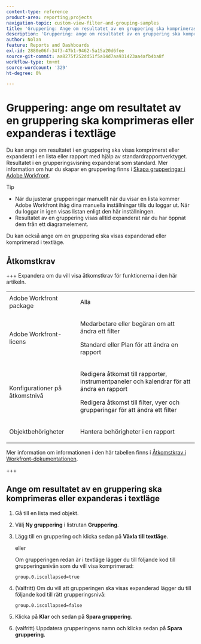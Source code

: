 ```yaml
---
content-type: reference
product-area: reporting;projects
navigation-topic: custom-view-filter-and-grouping-samples
title: 'Gruppering: Ange om resultatet av en gruppering ska komprimeras eller utökas i textläge'
description: 'Gruppering: ange om resultatet av en gruppering ska komprimeras eller expanderas i textläge'
author: Nolan
feature: Reports and Dashboards
exl-id: 2880e06f-34f3-47b1-9462-5a15a20d6fee
source-git-commit: aa8275f252dd51f5a14d7aa931423aa4afb4ba8f
workflow-type: tm+mt
source-wordcount: '329'
ht-degree: 0%

---
```


# Gruppering: ange om resultatet av en gruppering ska komprimeras eller expanderas i textläge

<!--Audited: 10/2024-->

<!--
<p data-mc-conditions="QuicksilverOrClassic.Draft mode">(NOTE: this article: NWE only; not possible in classic) </p>
-->

Du kan ange om resultatet i en gruppering ska visas komprimerat eller expanderat i en lista eller rapport med hjälp av standardrapportverktyget. Resultatet i en grupperingsvisning expanderat som standard. Mer information om hur du skapar en gruppering finns i [Skapa grupperingar i Adobe Workfront](../../../reports-and-dashboards/reports/reporting-elements/create-groupings.md).

<!--
<p data-mc-conditions="QuicksilverOrClassic.Draft mode">(NOTE: the tips repeat in the Create groupings to organize results article, Understanding text mode, Edit groupings to organize reports, Create a Custom Report; create a snippet when convenient)</p>
-->

>[!TIP]
>
>* När du justerar grupperingar manuellt när du visar en lista kommer Adobe Workfront ihåg dina manuella inställningar tills du loggar ut. När du loggar in igen visas listan enligt den här inställningen.
>* Resultatet av en gruppering visas alltid expanderat när du har öppnat dem från ett diagramelement.
>

Du kan också ange om en gruppering ska visas expanderad eller komprimerad i textläge.

## Åtkomstkrav

+++ Expandera om du vill visa åtkomstkrav för funktionerna i den här artikeln. 

<table style="table-layout:auto"> 
 <col> 
 <col> 
 <tbody> 
  <tr> 
   <td role="rowheader">Adobe Workfront package</td> 
   <td> <p>Alla</p> </td> 
  </tr> 
  <tr> 
   <td role="rowheader">Adobe Workfront-licens</td> 
   <td> 
   <p>Medarbetare eller begäran om att ändra ett filter </p>
   <p>Standard eller Plan för att ändra en rapport</p>
  </tr> 
  <tr> 
   <td role="rowheader">Konfigurationer på åtkomstnivå</td> 
   <td> <p>Redigera åtkomst till rapporter, instrumentpaneler och kalendrar för att ändra en rapport</p> <p>Redigera åtkomst till filter, vyer och grupperingar för att ändra ett filter</p> </td> 
  </tr> 
  <tr> 
   <td role="rowheader">Objektbehörigheter</td> 
   <td> <p>Hantera behörigheter i en rapport</p>  </td> 
  </tr> 
 </tbody> 
</table>

Mer information om informationen i den här tabellen finns i [Åtkomstkrav i Workfront-dokumentationen](/help/quicksilver/administration-and-setup/add-users/access-levels-and-object-permissions/access-level-requirements-in-documentation.md).

+++

## Ange om resultatet av en gruppering ska komprimeras eller expanderas i textläge

1. Gå till en lista med objekt.
1. Välj **Ny gruppering** i listrutan **Gruppering**.

1. Lägg till en gruppering och klicka sedan på **Växla till textläge**.

   eller

   Om grupperingen redan är i textläge lägger du till följande kod till grupperingsnivån som du vill visa komprimerad:

   `group.0.iscollapsed=true`

1. (Valfritt) Om du vill att grupperingen ska visas expanderad lägger du till följande kod till rätt grupperingsnivå:

   `group.0.iscollapsed=false`

1. Klicka på **Klar** och sedan på **Spara gruppering**.
1. (valfritt) Uppdatera grupperingens namn och klicka sedan på **Spara gruppering**.
